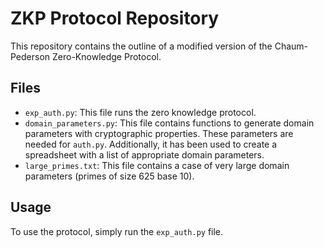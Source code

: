 
# ZKP Protocol Repository

This repository contains the outline of a modified version of the Chaum-Pederson Zero-Knowledge Protocol. 

## Files

- `exp_auth.py`: This file runs the zero knowledge protocol. 
- `domain_parameters.py`: This file contains functions to generate domain parameters with cryptographic properties. These parameters are needed for `auth.py`. Additionally, it has been used to create a spreadsheet with a list of appropriate domain parameters. 
- `large_primes.txt`: This file contains a case of very large domain parameters (primes of size 625 base 10). 

## Usage

To use the protocol, simply run the `exp_auth.py` file.


